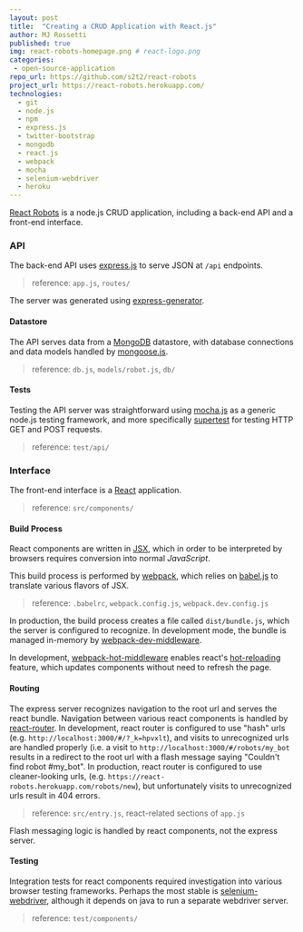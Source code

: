 ```yaml
---
layout: post
title:  "Creating a CRUD Application with React.js"
author: MJ Rossetti
published: true
img: react-robots-homepage.png # react-logo.png
categories:
 - open-source-application
repo_url: https://github.com/s2t2/react-robots
project_url: https://react-robots.herokuapp.com/
technologies:
  - git
  - node.js
  - npm
  - express.js
  - twitter-bootstrap
  - mongodb
  - react.js
  - webpack
  - mocha
  - selenium-webdriver
  - heroku
---
```


[React Robots](https://react-robots.herokuapp.com/) is a node.js CRUD application, including a back-end API and a front-end interface.

<!--
![a screenshot of a web app depicting a table consisting of three "robot" records. it has buttons for editing and deleting records, as well as for creating new records and "recycling" the database state](/assets/img/posts/react-robots-homepage.png)
-->

### API

The back-end API uses [express.js](http://expressjs.com/) to serve JSON at `/api` endpoints.

> reference: `app.js`, `routes/`

The server was generated using [express-generator](https://expressjs.com/en/starter/generator.html).

#### Datastore

The API serves data from a [MongoDB](https://www.mongodb.com/) datastore, with database connections and data models handled by [mongoose.js](https://github.com/Automattic/mongoose).

> reference: `db.js`, `models/robot.js`, `db/`

#### Tests

Testing the API server was straightforward using [mocha.js](https://mochajs.org/) as a generic node.js testing framework, and more specifically [supertest](https://github.com/visionmedia/supertest) for testing HTTP GET and POST requests.

> reference: `test/api/`

### Interface

The front-end interface is a [React](https://github.com/facebook/react) application.

> reference: `src/components/`

#### Build Process

React components are written in [JSX](https://jsx.github.io/), which in order to be interpreted by browsers requires conversion into normal *JavaScript*.

This build process is performed by [webpack](https://github.com/webpack/webpack), which relies on [babel.js](https://babeljs.io/) to translate various flavors of JSX.

> reference: `.babelrc`, `webpack.config.js`, `webpack.dev.config.js`

In production, the build process creates a file called `dist/bundle.js`, which the server is configured to recognize. In development mode, the bundle is managed in-memory by [webpack-dev-middleware](https://github.com/webpack/webpack-dev-middleware).

In development, [webpack-hot-middleware](https://github.com/glenjamin/webpack-hot-middleware) enables react's [hot-reloading](https://facebook.github.io/react-native/blog/2016/03/24/introducing-hot-reloading.html) feature, which updates components without need to refresh the page.

#### Routing

The express server recognizes navigation to the root url and serves the react bundle. Navigation between various react components is handled by [react-router](https://github.com/ReactTraining/react-router).
  In development, react router is configured to use "hash" urls (e.g. `http://localhost:3000/#/?_k=hpvxlt`), and visits to unrecognized urls are handled properly (i.e. a visit to `http://localhost:3000/#/robots/my_bot` results in a redirect to the root url with a flash message saying "Couldn't find robot #my_bot".
  In production, react router is configured to use cleaner-looking urls, (e.g. `https://react-robots.herokuapp.com/robots/new`), but unfortunately visits to unrecognized urls result in 404 errors.

> reference: `src/entry.js`, react-related sections of `app.js`

Flash messaging logic is handled by react components, not the express server.

#### Testing

Integration tests for react components required investigation into various browser testing frameworks. Perhaps the most stable is [selenium-webdriver](http://www.seleniumhq.org/projects/webdriver/), although it depends on java to run a separate webdriver server.

> reference: `test/components/`
